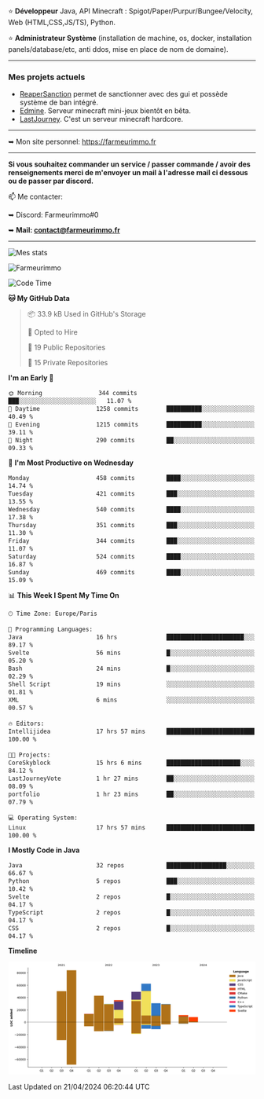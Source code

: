 ⭐ **Développeur** Java, API Minecraft : Spigot/Paper/Purpur/Bungee/Velocity, Web (HTML,CSS,JS/TS), Python.

⭐ **Administrateur Système** (installation de machine, os, docker, installation panels/database/etc, anti ddos, mise en place de nom de domaine).

---

### Mes projets actuels
- [ReaperSanction](https://www.spigotmc.org/resources/reapersanction.89580/) permet de sanctionner avec des gui et possède système de ban intégré.
- [Edmine](https://edmine.net). Serveur minecraft mini-jeux bientôt en bêta.
- [LastJourney](https://lastjourney.fr). C'est un serveur minecraft hardcore.

---

➥ Mon site personnel: https://farmeurimmo.fr

---

**Si vous souhaitez commander un service / passer commande / avoir des renseignements merci de m'envoyer un mail à l'adresse mail ci dessous ou de passer par discord.**

📫 Me contacter:
 
   ➥ Discord: Farmeurimmo#0
   
   ➥ **Mail: contact@farmeurimmo.fr**

---

![Mes stats](https://github-readme-stats.farmeurimmo.fr/api?username=Farmeurimmo&count_private=true&show_icons=true&theme=radical)

<img src="https://komarev.com/ghpvc/?username=Farmeurimmo" alt="Farmeurimmo" />

<!--START_SECTION:waka-->
![Code Time](http://img.shields.io/badge/Code%20Time-1%2C303%20hrs%2050%20mins-blue)

**🐱 My GitHub Data** 

> 📦 33.9 kB Used in GitHub's Storage 
 > 
> 💼 Opted to Hire
 > 
> 📜 19 Public Repositories 
 > 
> 🔑 15 Private Repositories 
 > 
**I'm an Early 🐤** 

```text
🌞 Morning                344 commits         ███░░░░░░░░░░░░░░░░░░░░░░   11.07 % 
🌆 Daytime                1258 commits        ██████████░░░░░░░░░░░░░░░   40.49 % 
🌃 Evening                1215 commits        ██████████░░░░░░░░░░░░░░░   39.11 % 
🌙 Night                  290 commits         ██░░░░░░░░░░░░░░░░░░░░░░░   09.33 % 
```
📅 **I'm Most Productive on Wednesday** 

```text
Monday                   458 commits         ████░░░░░░░░░░░░░░░░░░░░░   14.74 % 
Tuesday                  421 commits         ███░░░░░░░░░░░░░░░░░░░░░░   13.55 % 
Wednesday                540 commits         ████░░░░░░░░░░░░░░░░░░░░░   17.38 % 
Thursday                 351 commits         ███░░░░░░░░░░░░░░░░░░░░░░   11.30 % 
Friday                   344 commits         ███░░░░░░░░░░░░░░░░░░░░░░   11.07 % 
Saturday                 524 commits         ████░░░░░░░░░░░░░░░░░░░░░   16.87 % 
Sunday                   469 commits         ████░░░░░░░░░░░░░░░░░░░░░   15.09 % 
```


📊 **This Week I Spent My Time On** 

```text
🕑︎ Time Zone: Europe/Paris

💬 Programming Languages: 
Java                     16 hrs              ██████████████████████░░░   89.17 % 
Svelte                   56 mins             █░░░░░░░░░░░░░░░░░░░░░░░░   05.20 % 
Bash                     24 mins             █░░░░░░░░░░░░░░░░░░░░░░░░   02.29 % 
Shell Script             19 mins             ░░░░░░░░░░░░░░░░░░░░░░░░░   01.81 % 
XML                      6 mins              ░░░░░░░░░░░░░░░░░░░░░░░░░   00.57 % 

🔥 Editors: 
Intellijidea             17 hrs 57 mins      █████████████████████████   100.00 % 

🐱‍💻 Projects: 
CoreSkyblock             15 hrs 6 mins       █████████████████████░░░░   84.12 % 
LastJourneyVote          1 hr 27 mins        ██░░░░░░░░░░░░░░░░░░░░░░░   08.09 % 
portfolio                1 hr 23 mins        ██░░░░░░░░░░░░░░░░░░░░░░░   07.79 % 

💻 Operating System: 
Linux                    17 hrs 57 mins      █████████████████████████   100.00 % 
```

**I Mostly Code in Java** 

```text
Java                     32 repos            █████████████████░░░░░░░░   66.67 % 
Python                   5 repos             ███░░░░░░░░░░░░░░░░░░░░░░   10.42 % 
Svelte                   2 repos             █░░░░░░░░░░░░░░░░░░░░░░░░   04.17 % 
TypeScript               2 repos             █░░░░░░░░░░░░░░░░░░░░░░░░   04.17 % 
CSS                      2 repos             █░░░░░░░░░░░░░░░░░░░░░░░░   04.17 % 
```



**Timeline**

![Lines of Code chart](https://raw.githubusercontent.com/Farmeurimmo/Farmeurimmo/main/assets/bar_graph.png)


 Last Updated on 21/04/2024 06:20:44 UTC
<!--END_SECTION:waka-->
